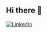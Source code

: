 ## Hi there 👋
[![LinkedIn](https://img.shields.io/badge/LinkedIn-%230077B5.svg?logo=linkedin&logoColor=white)](https://www.linkedin.com/in/fazelatazar/)
<!--
**Fazelatazar/Fazelatazar** is a ✨ _special_ ✨ repository because its `README.md` (this file) appears on your GitHub profile.

Here are some ideas to get you started:

- 🔭 I’m currently working on ...
- 🌱 I’m currently learning ...
- 👯 I’m looking to collaborate on ...
- 🤔 I’m looking for help with ...
- 💬 Ask me about ...
- 📫 How to reach me: ...
- 😄 Pronouns: ...
- ⚡ Fun fact: ...
-->
